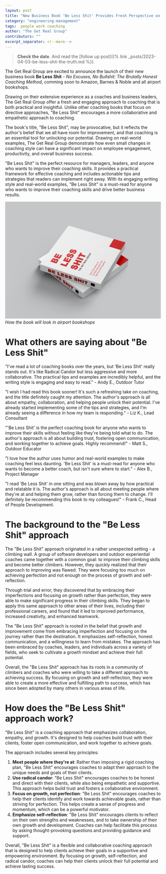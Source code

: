 ```yaml
---
layout: post
title: "New Business Book 'Be Less Shit' Provides Fresh Perspective on Coaching"
category: "engineering-management"
tags:  people work coaching
author: "The Get Real Group"
contributors: ""
excerpt_separator: <!--more-->
---
```


> **Check the date**. And read the [follow up post]({% link _posts/2023-04-03-be-less-shit-the-truth.md %}).

The Get Real Group are excited to announce the launch of their new business book **Be Less Shit** - _No Excuses, No Bullshit: The Brutally Honest Coaching Method_, comming soon to Amazon, Barnes & Noble and all airport bookshops.

Drawing on their extensive experience as a coaches and business leaders, The Get Real Group offer a fresh and engaging approach to coaching that is both practical and insightful. Unlike other coaching books that focus on directive approaches, "Be Less Shit" encourages a more collaborative and empathetic approach to coaching.
<!--more-->
The book's title, "Be Less Shit", may be provocative, but it reflects the author's belief that we all have room for improvement, and that coaching is an essential tool for unlocking our potential. Drawing on real-world examples, The Get Real Group demonstrate how even small changes in coaching style can have a significant impact on employee engagement, productivity, and overall business success.

"Be Less Shit" is the perfect resource for managers, leaders, and anyone who wants to improve their coaching skills. It provides a practical framework for effective coaching and includes actionable tips and strategies that readers can implement right away. With its engaging writing style and real-world examples, "Be Less Shit" is a must-read for anyone who wants to improve their coaching skills and drive better business results.

![Be Less Shit](/images/BLS_Book_Mockup.png)*How the book will look in airport bookshops*

# What others are saying about "Be Less Shit"

"I've read a lot of coaching books over the years, but 'Be Less Shit' really stands out. It's like Radical Candor but less aggressive and more collaborative. The practical tips and examples are incredibly helpful, and the writing style is engaging and easy to read." - Andy E., Outdoor Tutor

"I wish I had read this book sooner! It's such a refreshing take on coaching, and the title definitely caught my attention. The author's approach is all about empathy, collaboration, and helping people unlock their potential. I've already started implementing some of the tips and strategies, and I'm already seeing a difference in how my team is responding." - Liz K., Lead Consultant

"'Be Less Shit' is the perfect coaching book for anyone who wants to improve their skills without feeling like they're being told what to do. The author's approach is all about building trust, fostering open communication, and working together to achieve goals. Highly recommend!" - Matt S., Outdoor Educator

"I love how the author uses humor and real-world examples to make coaching feel less daunting. 'Be Less Shit' is a must-read for anyone who wants to become a better coach, but isn't sure where to start." - Alex B., Project Manager

"I read 'Be Less Shit' in one sitting and was blown away by how practical and relatable it is. The author's approach is all about meeting people where they're at and helping them grow, rather than forcing them to change. I'll definitely be recommending this book to my colleagues!" - Frank C., Head of People Development.


# The background to the "Be Less Shit" approach

The "Be Less Shit" approach originated in a rather unexpected setting - a climbing wall. A group of software developers and outdoor experiential coaches came together with a common goal: to improve their climbing skills and become better climbers. However, they quickly realized that their approach to improving was flawed. They were focusing too much on achieving perfection and not enough on the process of growth and self-reflection.

Through trial and error, they discovered that by embracing their imperfections and focusing on growth rather than perfection, they were able to make significant progress in their climbing skills. They began to apply this same approach to other areas of their lives, including their professional careers, and found that it led to improved performance, increased creativity, and enhanced teamwork.

The "Be Less Shit" approach is rooted in the belief that growth and improvement come from embracing imperfection and focusing on the journey rather than the destination. It emphasizes self-reflection, honest communication, and a willingness to learn from mistakes. The approach has been embraced by coaches, leaders, and individuals across a variety of fields, who seek to cultivate a growth mindset and achieve their full potential.

Overall, the "Be Less Shit" approach has its roots in a community of climbers and coaches who were willing to take a different approach to achieving success. By focusing on growth and self-reflection, they were able to create a more effective and fulfilling path to success, which has since been adopted by many others in various areas of life.


# How does the "Be Less Shit" approach work?

"Be Less Shit" is a coaching approach that emphasizes collaboration, empathy, and growth. It's designed to help coaches build trust with their clients, foster open communication, and work together to achieve goals.

The approach includes several key principles:

1. **Meet people where they're at**: Rather than imposing a rigid coaching plan, "Be Less Shit" encourages coaches to adapt their approach to the unique needs and goals of their clients.
2. **Use radical candor**: "Be Less Shit" encourages coaches to be honest and direct with their clients, while also being empathetic and supportive. This approach helps build trust and fosters a collaborative environment.
3. **Focus on growth, not perfection**: "Be Less Shit" encourages coaches to help their clients identify and work towards achievable goals, rather than striving for perfection. This helps create a sense of progress and momentum, which can be a powerful motivator.
4. **Emphasize self-reflection**: "Be Less Shit" encourages clients to reflect on their own strengths and weaknesses, and to take ownership of their own growth and development. Coaches can help facilitate this process by asking thought-provoking questions and providing guidance and support.

Overall, "Be Less Shit" is a flexible and collaborative coaching approach that is designed to help clients achieve their goals in a supportive and empowering environment. By focusing on growth, self-reflection, and radical candor, coaches can help their clients unlock their full potential and achieve lasting success.